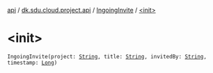 [api](../../index.md) / [dk.sdu.cloud.project.api](../index.md) / [IngoingInvite](index.md) / [&lt;init&gt;](./-init-.md)

# &lt;init&gt;

`IngoingInvite(project: `[`String`](https://kotlinlang.org/api/latest/jvm/stdlib/kotlin/-string/index.html)`, title: `[`String`](https://kotlinlang.org/api/latest/jvm/stdlib/kotlin/-string/index.html)`, invitedBy: `[`String`](https://kotlinlang.org/api/latest/jvm/stdlib/kotlin/-string/index.html)`, timestamp: `[`Long`](https://kotlinlang.org/api/latest/jvm/stdlib/kotlin/-long/index.html)`)`